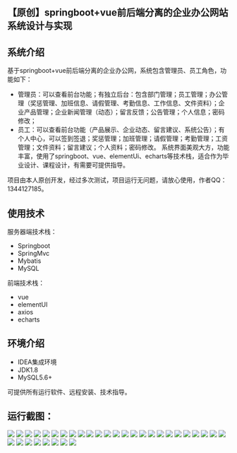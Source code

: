 ## 【原创】springboot+vue前后端分离的企业办公网站系统设计与实现

## 系统介绍

基于springboot+vue前后端分离的企业办公网，系统包含管理员、员工角色，功能如下：
- 管理员：可以查看前台功能；有独立后台：包含部门管理；员工管理；办公管理（奖惩管理、加班信息、请假管理、考勤信息、工作信息、文件资料）；企业产品管理；企业新闻管理（动态）；留言反馈；公告管理；个人信息；密码修改；
- 员工：可以查看前台功能（产品展示、企业动态、留言建议、系统公告）；有个人中心，可以签到签退；奖惩管理；加班管理；请假管理；考勤管理；工资管理；文件资料；留言建议；个人资料；密码修改。
系统界面美观大方，功能丰富，使用了springboot、vue、elementUi、echarts等技术栈，适合作为毕业设计、课程设计，有需要可提供指导。

项目由本人原创开发，经过多次测试，项目运行无问题，请放心使用，作者QQ：1344127185。

## 使用技术

服务器端技术栈：

- Springboot
- SpringMvc
- Mybatis
- MySQL

前端技术栈：

- vue
- elementUI
- axios
- echarts

## 环境介绍

- IDEA集成环境
- JDK1.8
- MySQL5.6+

可提供所有运行软件、远程安装、技术指导。

## 运行截图：
![](https://github.com/itcoderyhl/office-server/blob/main/images/1.png)
![](https://github.com/itcoderyhl/office-server/blob/main/images/2.png)
![](https://github.com/itcoderyhl/office-server/blob/main/images/3.png)
![](https://github.com/itcoderyhl/office-server/blob/main/images/4.png)
![](https://github.com/itcoderyhl/office-server/blob/main/images/5.png)
![](https://github.com/itcoderyhl/office-server/blob/main/images/6.png)
![](https://github.com/itcoderyhl/office-server/blob/main/images/7.png)
![](https://github.com/itcoderyhl/office-server/blob/main/images/8.png)
![](https://github.com/itcoderyhl/office-server/blob/main/images/9.png)
![](https://github.com/itcoderyhl/office-server/blob/main/images/10.png)
![](https://github.com/itcoderyhl/office-server/blob/main/images/11.png)
![](https://github.com/itcoderyhl/office-server/blob/main/images/12.png)
![](https://github.com/itcoderyhl/office-server/blob/main/images/13.png)
![](https://github.com/itcoderyhl/office-server/blob/main/images/14.png)
![](https://github.com/itcoderyhl/office-server/blob/main/images/15.png)
![](https://github.com/itcoderyhl/office-server/blob/main/images/16.png)
![](https://github.com/itcoderyhl/office-server/blob/main/images/17.png)
![](https://github.com/itcoderyhl/office-server/blob/main/images/18.png)
![](https://github.com/itcoderyhl/office-server/blob/main/images/19.png)
![](https://github.com/itcoderyhl/office-server/blob/main/images/20.png)
![](https://github.com/itcoderyhl/office-server/blob/main/images/21.png)
![](https://github.com/itcoderyhl/office-server/blob/main/images/22.png)
![](https://github.com/itcoderyhl/office-server/blob/main/images/23.png)
![](https://github.com/itcoderyhl/office-server/blob/main/images/24.png)
![](https://github.com/itcoderyhl/office-server/blob/main/images/25.png)
![](https://github.com/itcoderyhl/office-server/blob/main/images/26.png)
![](https://github.com/itcoderyhl/office-server/blob/main/images/27.png)
![](https://github.com/itcoderyhl/office-server/blob/main/images/28.png)
![](https://github.com/itcoderyhl/office-server/blob/main/images/29.png)
![](https://github.com/itcoderyhl/office-server/blob/main/images/30.png)
![](https://github.com/itcoderyhl/office-server/blob/main/images/31.png)
![](https://github.com/itcoderyhl/office-server/blob/main/images/32.png)
![](https://github.com/itcoderyhl/office-server/blob/main/images/33.png)

